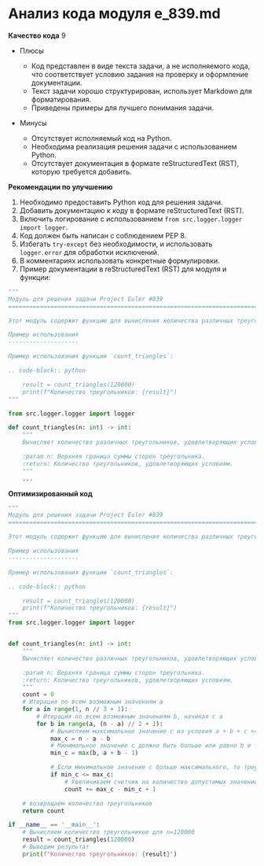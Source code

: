 # Анализ кода модуля e_839.md

**Качество кода**
9
- Плюсы
    - Код представлен в виде текста задачи, а не исполняемого кода, что соответствует условию задания на проверку и оформление документации.
    - Текст задачи хорошо структурирован, использует Markdown для форматирования.
    - Приведены примеры для лучшего понимания задачи.

- Минусы
    - Отсутствует исполняемый код на Python.
    - Необходима реализация решения задачи с использованием Python.
    - Отсутствует документация в формате reStructuredText (RST), которую требуется добавить.

**Рекомендации по улучшению**
1.  Необходимо предоставить Python код для решения задачи.
2.  Добавить документацию к коду в формате reStructuredText (RST).
3.  Включить логирование с использованием `from src.logger.logger import logger`.
4.  Код должен быть написан с соблюдением PEP 8.
5.  Избегать `try-except` без необходимости, и использовать `logger.error` для обработки исключений.
6.  В комментариях использовать конкретные формулировки.
7.  Пример документации в reStructuredText (RST) для модуля и функции:

```python
"""
Модуль для решения задачи Project Euler #839
=========================================================================================

Этот модуль содержит функцию для вычисления количества различных треугольников, удовлетворяющих условиям задачи.

Пример использования
--------------------

Пример использования функции `count_triangles`:

.. code-block:: python

    result = count_triangles(120000)
    print(f"Количество треугольников: {result}")
"""

from src.logger.logger import logger

def count_triangles(n: int) -> int:
    """
    Вычисляет количество различных треугольников, удовлетворяющих условиям a <= b <= c и a + b + c <= n.

    :param n: Верхняя граница суммы сторон треугольника.
    :return: Количество треугольников, удовлетворяющих условиям.
    """
    ...
```

**Оптимизированный код**

```python
"""
Модуль для решения задачи Project Euler #839
=========================================================================================

Этот модуль содержит функцию для вычисления количества различных треугольников, удовлетворяющих условиям задачи.

Пример использования
--------------------

Пример использования функции `count_triangles`:

.. code-block:: python

    result = count_triangles(120000)
    print(f"Количество треугольников: {result}")
"""
from src.logger.logger import logger


def count_triangles(n: int) -> int:
    """
    Вычисляет количество различных треугольников, удовлетворяющих условиям a <= b <= c и a + b + c <= n.

    :param n: Верхняя граница суммы сторон треугольника.
    :return: Количество треугольников, удовлетворяющих условиям.
    """
    count = 0
    # Итерация по всем возможным значениям a
    for a in range(1, n // 3 + 1):
        # Итерация по всем возможным значениям b, начиная с a
        for b in range(a, (n - a) // 2 + 1):
            # Вычисляем максимальное значение c из условия a + b + c <= n
            max_c = n - a - b
            # Минимальное значение c должно быть больше или равно b и также должно удовлетворять условию неравенства треугольника a + b > c
            min_c = max(b, a + b - 1)

            # Если минимальное значение c больше максимального, то треугольники с такими a и b не удовлетворяют условию
            if min_c <= max_c:
                # Увеличиваем счетчик на количество допустимых значений c
                count += max_c - min_c + 1

    # возвращаем количество треугольников
    return count

if __name__ == '__main__':
    # Вычисляем количество треугольников для n=120000
    result = count_triangles(120000)
    # Выводим результат
    print(f"Количество треугольников: {result}")
```